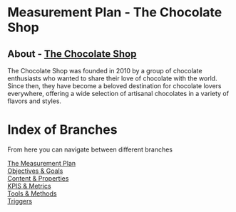 # Measurement Plan - The Chocolate Shop


## About -  [The Chocolate Shop](https://the-chocolate-shop-demo.netlify.app/)

The Chocolate Shop was founded in 2010 by a group of chocolate enthusiasts who wanted to share their love of chocolate with the world. Since then, they have become a beloved destination for chocolate lovers everywhere, offering a wide selection of artisanal chocolates in a variety of flavors and styles.

# Index of Branches 

From here you can navigate between different branches

[The Measurement Plan](https://github.com/dipalit/tree/Overview---Measurement-Plan)  
[Objectives & Goals](https://github.com/dipalit/tree/Objectives-and-Goals)  
[Content & Properties ](https://github.com/dipalit/tree/Content-%26-Properties)  
[KPIS & Metrics](https://github.com/dipalit/tree/KPIs-%26-Metrics)  
[Tools & Methods](https://github.com/dipalit/tree/Tools-%26-Methods)  
[Triggers](https://github.com/dipalit/tree/Triggers)  


